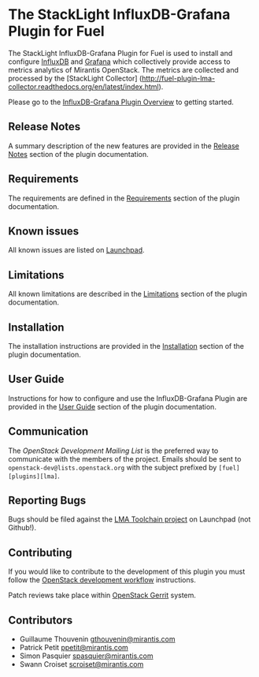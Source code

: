 The StackLight InfluxDB-Grafana Plugin for Fuel
===============================================

The StackLight InfluxDB-Grafana Plugin for Fuel is used to install and configure
[InfluxDB](http://influxdb.com/) and
[Grafana](http://grafana.org/) which collectively provide access to
metrics analytics of Mirantis OpenStack. The metrics are collected and
processed by the [StackLight Collector]
(http://fuel-plugin-lma-collector.readthedocs.org/en/latest/index.html).

Please go to the [InfluxDB-Grafana Plugin Overview](
http://fuel-plugin-influxdb-grafana.readthedocs.org/en/latest/overview.html)
to getting started.

Release Notes
-------------

A summary description of the new features are provided in the
[Release Notes](
http://fuel-plugin-influxdb-grafana.readthedocs.org/en/latest/releases.html)
section of the plugin documentation.

Requirements
------------

The requirements are defined in the [Requirements](
http://fuel-plugin-influxdb-grafana.readthedocs.org/en/latest/overview.html#requirements)
section of the plugin documentation.

Known issues
------------

All known issues are listed on [Launchpad](
https://bugs.launchpad.net/lma-toolchain).

Limitations
-----------

All known limitations are described in the [Limitations](
http://fuel-plugin-influxdb-grafana.readthedocs.org/en/latest/overview.html#limitations)
section of the plugin documentation.

Installation
------------

The installation instructions are provided in the [Installation](
http://fuel-plugin-influxdb-grafana.readthedocs.org/en/latest/installation.html)
section of the plugin documentation.

User Guide
----------

Instructions for how to configure and use the InfluxDB-Grafana Plugin are provided in the [User Guide](
http://fuel-plugin-influxdb-grafana.readthedocs.org/en/latest/user.html)
section of the plugin documentation.

Communication
-------------

The *OpenStack Development Mailing List* is the preferred way to communicate
with the members of the project.
Emails should be sent to `openstack-dev@lists.openstack.org` with the subject
prefixed by `[fuel][plugins][lma]`.

Reporting Bugs
--------------

Bugs should be filed against the [LMA Toolchain project](
https://launchpad.net/lma-toolchain) on Launchpad (not Github!).

Contributing
------------

If you would like to contribute to the development of this plugin you must
follow the [OpenStack development workflow](
http://docs.openstack.org/infra/manual/developers.html#development-workflow)
instructions.

Patch reviews take place within [OpenStack Gerrit](
https://review.openstack.org/#/q/status:open+project:openstack/fuel-plugin-influxdb-grafana,n,z)
system.

Contributors
------------

* Guillaume Thouvenin <gthouvenin@mirantis.com>
* Patrick Petit <ppetit@mirantis.com>
* Simon Pasquier <spasquier@mirantis.com>
* Swann Croiset <scroiset@mirantis.com>
